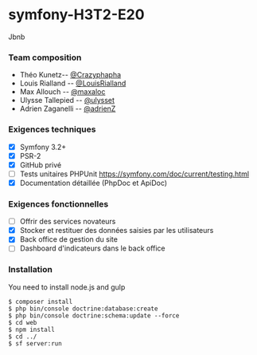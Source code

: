 # symfony-H3T2-E20

Jbnb

### Team composition

- Théo Kunetz-- [@Crazyphapha](https://github.com/Crazyphapha)
- Louis Rialland -- [@LouisRialland](https://github.com/LouisRialland)
- Max Allouch  -- [@maxaloc](https://github.com/maxaloc)
- Ulysse Tallepied  -- [@ulysset](https://github.com/ulysset)
- Adrien Zaganelli -- [@adrienZ](https://github.com/adrienZ)

### Exigences techniques

- [x] Symfony 3.2+
- [x] PSR-2
- [x] GitHub privé
- [ ] Tests unitaires PHPUnit  https://symfony.com/doc/current/testing.html
- [x] Documentation détaillée (PhpDoc et ApiDoc)

### Exigences fonctionnelles

- [ ] Offrir des services novateurs
- [x] Stocker et restituer des données saisies par les utilisateurs
- [x] Back office de gestion du site
- [ ] Dashboard d'indicateurs dans le back office

### Installation

You need to install node.js and gulp

```
$ composer install
$ php bin/console doctrine:database:create
$ php bin/console doctrine:schema:update --force
$ cd web
$ npm install
$ cd ../
$ sf server:run
```
